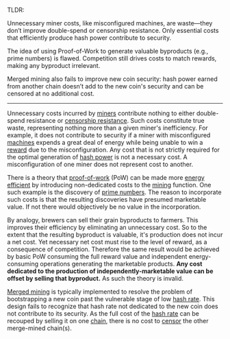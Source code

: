 TLDR:

Unnecessary miner costs, like misconfigured machines, are waste—they don’t improve double-spend or censorship resistance. Only essential costs that efficiently produce hash power contribute to security.

The idea of using Proof-of-Work to generate valuable byproducts (e.g., prime numbers) is flawed. Competition still drives costs to match rewards, making any byproduct irrelevant.

Merged mining also fails to improve new coin security: hash power earned from another chain doesn’t add to the new coin's security and can be censored at no additional cost.

--------

Unnecessary costs incurred by [miners](Glossary#miner) contribute nothing to either double-spend resistance or [censorship resistance](Censorship-Resistance-Property). Such costs constitute true waste, representing nothing more than a given miner's inefficiency. For example, it does not contribute to security if a miner with misconfigured [machines](Glossary#machine) expends a great deal of energy while being unable to win a [reward](Glossary#reward) due to the misconfiguration. Any cost that is not strictly required for the optimal generation of [hash power](Glossary#hash-power) is not a necessary cost. A misconfiguration of one miner does not represent cost to another.

There is a theory that [proof-of-work](Glossary#proof-of-work) (PoW) can be made more [energy efficient](https://github.com/libbitcoin/libbitcoin-system/wiki/Efficiency-Paradox) by introducing non-dedicated costs to the [mining](Glossary#mine) function. One such example is the discovery of [prime numbers](http://primecoin.io). The reason to incorporate such costs is that the resulting discoveries have presumed marketable value. If not there would objectively be no value in the incorporation.

By analogy, brewers can sell their grain byproducts to farmers. This improves their efficiency by eliminating an unnecessary cost. So to the extent that the resulting byproduct is valuable, it's production does not incur a net cost. Yet necessary net cost must rise to the level of reward, as a consequence of competition. Therefore the same result would be achieved by basic PoW consuming the full reward value and independent energy-consuming operations generating the marketable products. **Any cost dedicated to the production of independently-marketable value can be offset by selling that byproduct.** As such the theory is invalid.

[Merged mining](https://eprint.iacr.org/2017/791.pdf) is typically implemented to resolve the problem of bootstrapping a new coin past the vulnerable stage of low [hash rate](Glossary#hash-rate). This design fails to recognize that hash rate not dedicated to the new coin does not contribute to its security. As the full cost of the [hash rate](Glossary#hash-rate) can be recouped by selling it on one [chain](Glossary#chain), there is no cost to [censor](Glossary#censorship) the other merge-mined chain(s).
